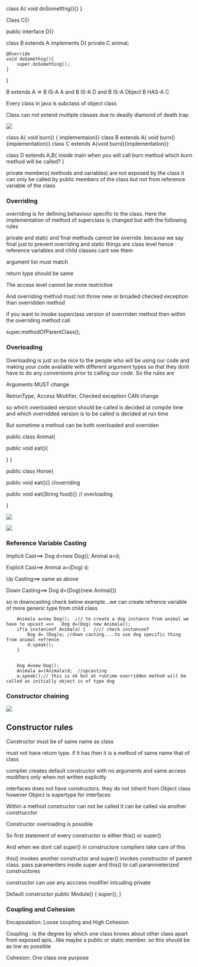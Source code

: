 

class A{
	void doSometthig(){}
}

Class C{}

public interface D{}

class B extends A implements D{
    private C animal;
    
    @Override
    void doSomethig(){
    	super.doSomething();
    }
    
}

B extends A => B IS-A A and B IS-A D and B IS-A Object
B HAS-A C

Every class in java is subclass of object class

Class can not extend multiple classes due to deadly diamond of death trap

![](https://1.bp.blogspot.com/-l3ZiXtNH22g/UXKwMchtD1I/AAAAAAAACFY/E_ql9QRIjj8/s1600/Capture.JPG)

class A{  void burn() { implementaion}}
class B extends A{ void burn() {implementation}}
class C extends A{void burn(){implementation}}

class D extends A,B{
 inside main when you will call burn method which burn method will be called?
}

private members( methods and variables) are not exposed by the class it can only be called by public members of the class but not from reference variable of the class

### Overriding
overriding is for defining behaviour specific to the class. Here the implementation of method of superclass is changed but with the following rules

private and static and final methods cannot be override. because we say final just to prevent overriding and static things are class level hence reference variables and child classes cant see them

argument list must match

return type should be same

The access level cannot be more restrictive

And overriding method must not throw new or broaded checked exception than overridden method

if you want to invoke superclass version of overrriden method  then within the overriding method call 

super.methodOfParentClass();

### Overloading

Overloading is just so be nice to the people who will be using our code and making your code available with different argument types so that they dont have to do any conversions prior to calling our code. So the rules are

Arguments MUST change

RetrunType, Access Modifier, Checked exception  CAN change

so which  overloaded version should be called is decided at compile time and which overridded version is to be called is decided at run time

But sometime a method can be both overloaded and overriden

public class Animal{

public void eat(){

}
}

public class Horse{

public void eat(){}   //overriding

public void eat(String food){}  // overloading

}

![](http://apprize.info/javascript/oca_2/oca_2.files/image211.jpg)

![](http://apprize.info/javascript/oca_2/oca_2.files/image213.jpg)


### Reference Variable Casting

Implicit Cast==> Dog d=new Dog(); Animal a=d;

Explicit Cast==> Animal a=(Dog) d;

Up Casting==> same as above

Down Casting==> Dog d=(Dog)(new Animal())


so in downcasting check below example...we can create refrence variable of more generic type from child class		

		Animala a=new Dog();  /// to create a dog instance from animal we have to upcast =>>   Dog d=(Dog) new Animala();
		if(a instanceof Animala) {   //// check instanceof
			Dog d= (Dog)a; //down casting....to use dog specific thing from animal refrence
			d.speak();
		}
		
 
		Dog d=new Dog();
		Animala a=(Animala)d;  //upcasting
		a.speak();// this is ok but at runtime overridden method will be called as initially object is of type dog




### Constructor chaining
![](http://apprize.info/javascript/oca_2/oca_2.files/image253.jpg)


## Constructor rules

Constructor must be of same name as class

must not have return type. if it has then it is a method of same name that of class

complier creates default constructor with no arguments and same access modifiers only when not written explicitly

interfaces does not have constructors. they do not inherit from Object class however Object is supertype for interfaces

Within a method constructor can not be called it can be called via another construcctor

Constructor overloading is possible

So first statement of every constructor is either this() or super()

And when we dont call super() in constructore compliers take care of this

this() invokes another constructor and super() invokes constructor of parent class. pass paramenters inside super and this() to call parammeterized constructores

constructor can use any acccess modifier inlcuding private

Default constructor
public Module()
{
  super();
}

### Coupling and Cohesion

Encapsulation: Loose coupling and High Cohesion

Coupling : is the degree by which one class knows about other class apart from exposed apis...like maybe a public or static member. so this should be as low as possible

Cohesion: One class one purpose











